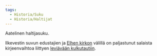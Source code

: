 ```yaml
---
tags:
  - Historia/Suku
  - Historia/Haltijat
---
```


Aatelinen haltijasuku. 

Ilkevestin suvun edustajien ja [Elhen kirkon](Elhen%20kirkko.md) välillä on paljastunut salaista kirjeenvaihtoa liittyen [leviävään kulkutautiin](Groteski%20kulkutauti.md).
